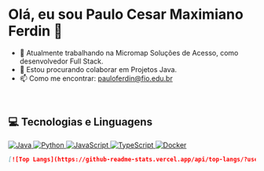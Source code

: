 # Olá, eu sou Paulo Cesar Maximiano Ferdin 👋

- 🔭 Atualmente trabalhando na Micromap Soluções de Acesso, como desenvolvedor Full Stack.
- 👯 Estou procurando colaborar em Projetos Java.
- 📫 Como me encontrar: pauloferdin@fio.edu.br

<br>

## 💻 Tecnologias e Linguagens

<p align="left">
  <a href="https://www.java.com/pt-BR/" target="_blank" rel="noreferrer">
    <img src="https://img.shields.io/badge/Java-ED8B00?style=for-the-badge&logo=openjdk&logoColor=white" alt="Java">
  </a>
  <a href="https://www.python.org" target="_blank" rel="noreferrer">
    <img src="https://img.shields.io/badge/Python-3776AB?style=for-the-badge&logo=python&logoColor=white" alt="Python">
  </a>
  <a href="https://developer.mozilla.org/pt-BR/docs/Web/JavaScript" target="_blank" rel="noreferrer">
    <img src="https://img.shields.io/badge/JavaScript-F7DF1E?style=for-the-badge&logo=javascript&logoColor=black" alt="JavaScript">
  </a>
  <a href="https://www.typescriptlang.org/" target="_blank" rel="noreferrer">
    <img src="https://img.shields.io/badge/TypeScript-3178C6?style=for-the-badge&logo=typescript&logoColor=white" alt="TypeScript">
  </a>
    <a href="https://www.docker.com/" target="_blank" rel="noreferrer">
    <img src="https://img.shields.io/badge/Docker-2496ED?style=for-the-badge&logo=docker&logoColor=white" alt="Docker">
  </a>
</p>


```markdown
[![Top Langs](https://github-readme-stats.vercel.app/api/top-langs/?username=PauloFerdin&layout=compact&theme=tokyonight)](https://github.com/anuraghazra/github-readme-stats)
